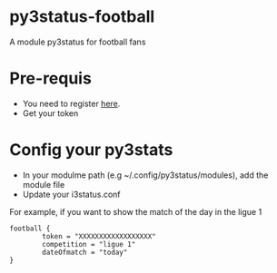 # py3status-football
A module py3status for football fans

# Pre-requis

- You need to register [here](https://www.football-data.org/client/register).
- Get your token

# Config your py3stats
- In your modulme path (e.g ~/.config/py3status/modules), add the module file
- Update your i3status.conf

For example, if you want to show the match of the day in the ligue 1 
```
football {
       	token = "XXXXXXXXXXXXXXXXXX"
        competition = "ligue 1"
        dateOfmatch = "today"
}
```
